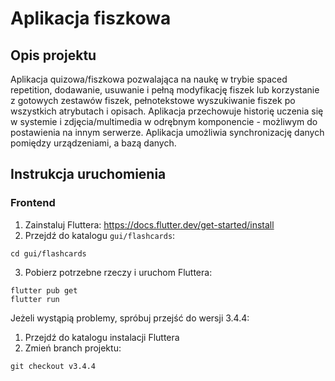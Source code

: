 # Aplikacja fiszkowa
## Opis projektu
Aplikacja quizowa/fiszkowa pozwalająca na naukę w trybie spaced repetition, dodawanie, usuwanie i pełną modyfikację fiszek lub korzystanie z gotowych zestawów fiszek, pełnotekstowe wyszukiwanie fiszek po wszystkich atrybutach i opisach. Aplikacja przechowuje historię uczenia się w systemie i zdjęcia/multimedia w odrębnym komponencie - możliwym do postawienia na innym serwerze. Aplikacja umożliwia synchronizację danych pomiędzy urządzeniami, a bazą danych.

## Instrukcja uruchomienia
### Frontend
1. Zainstaluj Fluttera: https://docs.flutter.dev/get-started/install
2. Przejdź do katalogu `gui/flashcards`:
```
cd gui/flashcards
```
3. Pobierz potrzebne rzeczy i uruchom Fluttera:
```
flutter pub get
flutter run
```


Jeżeli wystąpią problemy, spróbuj przejść do wersji 3.4.4:
1. Przejdź do katalogu instalacji Fluttera
2. Zmień branch projektu:
```
git checkout v3.4.4
```